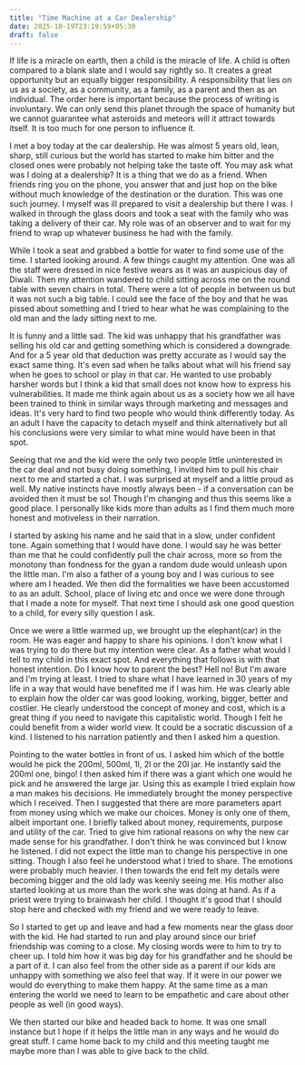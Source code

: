 ```yaml
---
title: "Time Machine at a Car Dealership"
date: 2025-10-19T23:19:59+05:30
draft: false
---
```



If life is a miracle on earth, then a child is the miracle of life. A child is often compared to a blank slate and I would say rightly so. It creates a great opportunity but an equally bigger responsibility. A responsibility that lies on us as a society, as a community, as a family, as a parent and then as an individual. The order here is important because the process of writing is involuntary. We can only send this planet through the space of humanity but we cannot guarantee what asteroids and meteors will it attract towards itself. It is too much for one person to influence it.

I met a boy today at the car dealership. He was almost 5 years old, lean, sharp, still curious but the world has started to make him bitter and the closed ones were probably not helping take the taste off. You may ask what was I doing at a dealership? It is a thing that we do as a friend. When friends ring you on the phone, you answer that and just hop on the bike without much knowledge of the destination or the duration. This was one such journey. I myself was ill prepared to visit a dealership but there I was. I walked in through the glass doors and took a seat with the family who was taking a delivery of their car. My role was of an observer and to wait for my friend to wrap up whatever business he had with the family.

While I took a seat and grabbed a bottle for water to find some use of the time. I started looking around. A few things caught my attention. One was all the staff were dressed in nice festive wears as it was an auspicious day of Diwali. Then my attention wandered to child sitting across me on the round table with seven chairs in total. There were a lot of people in between us but it was not such a big table. I could see the face of the boy and that he was pissed about something and I tried to hear what he was complaining to the old man and the lady sitting next to me.

It is funny and a little sad. The kid was unhappy that his grandfather was selling his old car and getting something which is considered a downgrade. And for a 5 year old that deduction was pretty accurate as I would say the exact same thing. It's even sad when he talks about what will his friend say when he goes to school or play in that car. He wanted to use probably harsher words but I think a kid that small does not know how to express his vulnerabilities. It made me think again about us as a society how we all have been trained to think in similar ways through marketing and messages and ideas. It's very hard to find two people who would think differently today. As an adult I have the capacity to detach myself and think alternatively but all his conclusions were very similar to what mine would have been in that spot.

Seeing that me and the kid were the only two people little uninterested in the car deal and not busy doing something, I invited him to pull his chair next to me and started a chat. I was surprised at myself and a little proud as well. My native instincts have mostly always been - if a conversation can be avoided then it must be so! Though I'm changing and thus this seems like a good place. I personally like kids more than adults as I find them much more honest and motiveless in their narration.

I started by asking his name and he said that in a slow, under confident tone. Again something that I would have done. I would say he was better than me that he could confidently pull the chair across, more so from the monotony than fondness for the gyan a random dude would unleash upon the little man. I'm also a father of a young boy and I was curious to see where am I headed. We then did the formalities we have been accustomed to as an adult. School, place of living etc and once we were done through that I made a note for myself. That next time I should ask one good question to a child, for every silly question I ask.

Once we were a little warmed up, we brought up the elephant(car) in the room. He was eager and happy to share his opinions. I don't know what I was trying to do there but my intention were clear. As a father what would I tell to my child in this exact spot. And everything that follows is with that honest intention. Do I know how to parent the best? Hell no! But I'm aware and I'm trying at least. I tried to share what I have learned in 30 years of my life in a way that would have benefited me if I was him. He was clearly able to explain how the older car was good looking, working, bigger, better and costlier. He clearly understood the concept of money and cost, which is a great thing if you need to navigate this capitalistic world. Though I felt he could benefit from a wider world view. It could be a socratic discussion of a kind. I listened to his narration patiently and then I asked him a question.

Pointing to the water bottles in front of us. I asked him which of the bottle would he pick the 200ml, 500ml, 1l, 2l or the 20l jar. He instantly said the 200ml one, bingo! I then asked him if there was a giant which one would he pick and he answered the large jar. Using this as example I tried explain how a man makes his decisions. He immediately brought the money perspective which I received. Then I suggested that there are more parameters apart from money using which we make our choices. Money is only one of them, albeit important one. I briefly talked about money, requirements, purpose and utility of the car. Tried to give him rational reasons on why the new car made sense for his grandfather. I don't think he was convinced but I know he listened. I did not expect the little man to change his perspective in one sitting. Though I also feel he understood what I tried to share. The emotions were probably much heavier. I then towards the end felt my details were becoming bigger and the old lady was keenly seeing me. His mother also started looking at us more than the work she was doing at hand. As if a priest were trying to brainwash her child. I thought it's good that I should stop here and checked with my friend and we were ready to leave.

So I started to get up and leave and had a few moments near the glass door with the kid. He had started to run and play around since our brief friendship was coming to a close. My closing words were to him to try to cheer up. I told him how it was big day for his grandfather and he should be a part of it. I can also feel from the other side as a parent if our kids are unhappy with something we also feel that way. If it were in our power we would do everything to make them happy. At the same time as a man entering the world we need to learn to be empathetic and care about other people as well (in good ways).

We then started our bike and headed back to home. It was one small instance but I hope if it helps the little man in any ways and he would do great stuff. I came home back to my child and this meeting taught me maybe more than I was able to give back to the child.

